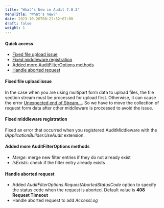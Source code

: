 ```yaml
---
title: "What's New in Audit 7.0.3"
menuTitle: "What's new?"
date: 2023-10-20T08:21:52+07:00
draft: false
weight: 1
---
```


#### Quick access
- [Fixed file upload issue](#fixed-file-upload-issue)
- [Fixed middleware registration](#fixed-middleware-registration)
- [Added more AuditFilterOptions methods](#added-more-auditfilteroptions-methods)
- [Handle aborted request](#handle-aborted-request)

#### Fixed file upload issue

In the case when you are using multipart form data to upload files, the file section stream must be processed for upload first. Otherwise, it can cause the error [Unexpected end of Stream...](https://github.com/dotnet/aspnetcore/issues/18087). So we have to move the collection of request form data after other middleware is processed to avoid the issue.

#### Fixed middleware registration
Fixed an error that occurred when you registered AuditMiddleware with the *IApplicationBuilder.UseAudit* extension.

#### Added more AuditFilterOptions methods
- *Merge*: merge new filter entries if they do not already exist
- *IsExists*: check if the filter entry already exists

#### Handle aborted request
- Added *AuditFilterOptions.RequestAbortedStatusCode* option to specify the status code when the request is aborted. Default value is **408 Request Timeout**
- Handle aborted request to add *AccessLog*